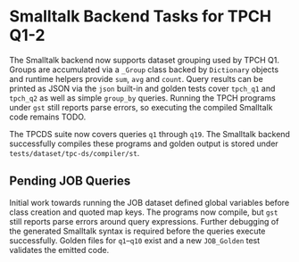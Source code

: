 # Smalltalk Backend Tasks for TPCH Q1-2

The Smalltalk backend now supports dataset grouping used by TPCH Q1.
Groups are accumulated via a `_Group` class backed by `Dictionary`
objects and runtime helpers provide `sum`, `avg` and `count`.
Query results can be printed as JSON via the `json` built-in and
golden tests cover `tpch_q1` and `tpch_q2` as well as simple `group_by` queries.
Running the TPCH programs under `gst` still reports parse errors,
so executing the compiled Smalltalk code remains TODO.

The TPCDS suite now covers queries `q1` through `q19`. The Smalltalk backend
successfully compiles these programs and golden output is stored under
`tests/dataset/tpc-ds/compiler/st`.

## Pending JOB Queries

Initial work towards running the JOB dataset defined global variables
before class creation and quoted map keys. The programs now compile,
but `gst` still reports parse errors around query expressions. Further
debugging of the generated Smalltalk syntax is required before the
queries execute successfully. Golden files for `q1`–`q10` exist and a
new `JOB_Golden` test validates the emitted code.
